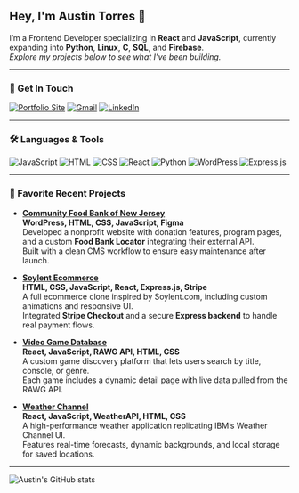 ## Hey, I'm Austin Torres 👋

I’m a Frontend Developer specializing in **React** and **JavaScript**, currently expanding into **Python**, **Linux**, **C**, **SQL**, and **Firebase**.  
*Explore my projects below to see what I’ve been building.*

---

### 🚀 Get In Touch

<a href="https://austintorres578.github.io/Web-dev-portfolio/"><img alt="Portfolio Site" src="https://img.shields.io/badge/website-000000?style=for-the-badge&logo=About.me&logoColor=white"/></a>
<a href="mailto:austintorres578@gmail.com"><img alt="Gmail" src="https://img.shields.io/badge/Gmail-D14836?style=for-the-badge&logo=gmail&logoColor=white"/></a>
<a href="https://www.linkedin.com/in/austin-torres-55696420a/"><img alt="LinkedIn" src="https://img.shields.io/badge/LinkedIn-0077B5?style=for-the-badge&logo=linkedin&logoColor=white"/></a>

---

### 🛠️ Languages & Tools

<img alt="JavaScript" src="https://img.shields.io/badge/JavaScript-323330?style=for-the-badge&logo=javascript&logoColor=F7DF1E"/> <img alt="HTML" src="https://img.shields.io/badge/HTML5-E34F26?style=for-the-badge&logo=html5&logoColor=white"/> <img alt="CSS" src="https://img.shields.io/badge/CSS3-1572B6?style=for-the-badge&logo=css3&logoColor=white"/> <img alt="React" src="https://img.shields.io/badge/React-20232A?style=for-the-badge&logo=react&logoColor=61DAFB"/> <img alt="Python" src="https://img.shields.io/badge/Python-3776AB?style=for-the-badge&logo=python&logoColor=white"/> <img alt="WordPress" src="https://img.shields.io/badge/WordPress-21759B?style=for-the-badge&logo=wordpress&logoColor=white"/> <img alt="Express.js" src="https://img.shields.io/badge/Express.js-000000?style=for-the-badge&logo=express&logoColor=white"/>


---

### 🧱 Favorite Recent Projects

- **[Community Food Bank of New Jersey](https://cfbnj.org/)**  
  **WordPress, HTML, CSS, JavaScript, Figma**  
  Developed a nonprofit website with donation features, program pages, and a custom **Food Bank Locator** integrating their external API.  
  Built with a clean CMS workflow to ensure easy maintenance after launch.

- **[Soylent Ecommerce](https://github.com/austintorres578/Soylant-Ecomm-React)**  
  **HTML, CSS, JavaScript, React, Express.js, Stripe**  
  A full ecommerce clone inspired by Soylent.com, including custom animations and responsive UI.  
  Integrated **Stripe Checkout** and a secure **Express backend** to handle real payment flows.

- **[Video Game Database](https://github.com/austintorres578/Game-Database-React)**  
  **React, JavaScript, RAWG API, HTML, CSS**  
  A custom game discovery platform that lets users search by title, console, or genre.  
  Each game includes a dynamic detail page with live data pulled from the RAWG API.

- **[Weather Channel](https://github.com/austintorres578/Weather-Channel-React)**  
  **React, JavaScript, WeatherAPI, HTML, CSS**  
  A high-performance weather application replicating IBM’s Weather Channel UI.  
  Features real-time forecasts, dynamic backgrounds, and local storage for saved locations.

---

![Austin's GitHub stats](https://github-readme-stats.vercel.app/api?username=austintorres578&show_icons=true&theme=nightowl&commits_year=2024)


